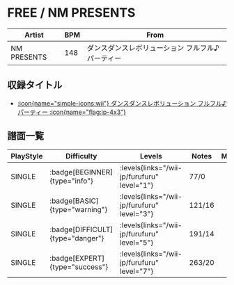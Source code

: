 # FREE / NM PRESENTS

|Artist|BPM|From|
|------|---|----|
|NM PRESENTS|148|ダンスダンスレボリューション フルフル♪パーティー|

## 収録タイトル

- [:icon{name="simple-icons:wii"} ダンスダンスレボリューション フルフル♪パーティー :icon{name="flag:jp-4x3"}](/wii-jp/furufuru)

## 譜面一覧

|PlayStyle|Difficulty|Levels|Notes|Movie|
|---------|----------|------|-----|-----|
|SINGLE| :badge[BEGINNER]{type="info"}| :levels{links="/wii-jp/furufuru" level="1"}|77/0||
|SINGLE| :badge[BASIC]{type="warning"}| :levels{links="/wii-jp/furufuru" level="3"}|121/16||
|SINGLE| :badge[DIFFICULT]{type="danger"}| :levels{links="/wii-jp/furufuru" level="5"}|191/14||
|SINGLE| :badge[EXPERT]{type="success"}| :levels{links="/wii-jp/furufuru" level="7"}|263/20||
